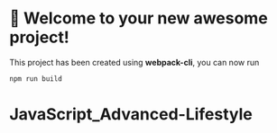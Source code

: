 # 🚀 Welcome to your new awesome project!

This project has been created using **webpack-cli**, you can now run

```
npm run build
```

# JavaScript_Advanced-Lifestyle


